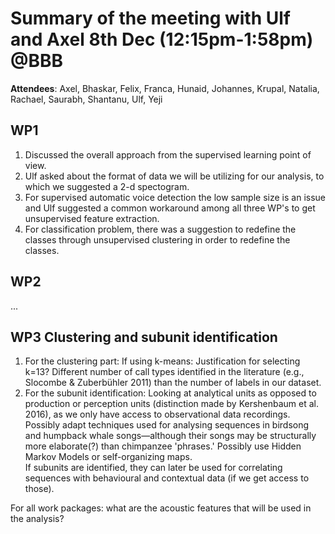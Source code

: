 ﻿
# Summary of the meeting with Ulf and Axel 8th Dec (12:15pm-1:58pm) \@BBB

**Attendees**: Axel, Bhaskar, Felix, Franca, Hunaid, Johannes, Krupal, Natalia, Rachael, Saurabh, Shantanu, Ulf, Yeji

## WP1
1. Discussed the overall approach from the supervised learning point of view.
2. Ulf asked about the format of data we will be utilizing for our analysis, to which we suggested a 2-d spectogram.
3. For supervised automatic voice detection the low sample size is an issue and Ulf suggested a common workaround among all three WP's to get unsupervised feature extraction.
4. For classification problem, there was a suggestion to redefine the classes through unsupervised clustering in order to redefine the classes.



## WP2
...  

## WP3 Clustering and subunit identification
1. For the clustering part: If using k-means: Justification for selecting k=13? Different number of call types identified in the literature (e.g., Slocombe \& Zuberbühler 2011) than the number of labels in our dataset.
2. For the subunit identification: Looking at analytical units as opposed to production or perception units (distinction made by Kershenbaum et al. 2016), as we only have access to observational data recordings. Possibly adapt techniques used for analysing sequences in birdsong and humpback whale songs—although their songs may be structurally more elaborate(?) than chimpanzee 'phrases.' Possibly use Hidden Markov Models or self-organizing maps.  
If subunits are identified, they can later be used for correlating sequences with behavioural and contextual data (if we get access to those).

For all work packages: what are the acoustic features that will be used in the analysis?
